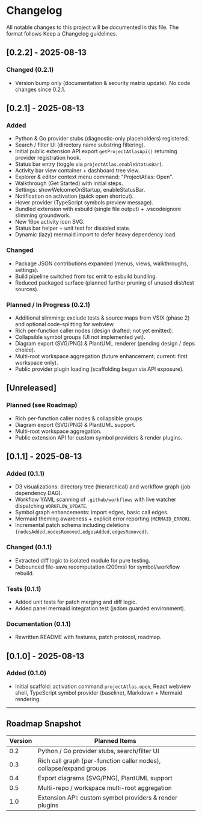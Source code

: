 # Changelog

All notable changes to this project will be documented in this file. The format follows Keep a Changelog guidelines.

## [0.2.2] - 2025-08-13

### Changed (0.2.1)

- Version bump only (documentation & security matrix update). No code changes since 0.2.1.

## [0.2.1] - 2025-08-13

### Added

- Python & Go provider stubs (diagnostic-only placeholders) registered.
- Search / filter UI (directory name substring filtering).
- Initial public extension API export `getProjectAtlasApi()` returning provider registration hook.
- Status bar entry (toggle via `projectAtlas.enableStatusBar`).
- Activity bar view container + dashboard tree view.
- Explorer & editor context menu command: "ProjectAtlas: Open".
- Walkthrough (Get Started) with initial steps.
- Settings: showWelcomeOnStartup, enableStatusBar.
- Notification on activation (quick open shortcut).
- Hover provider (TypeScript symbols preview message).
- Bundled extension with esbuild (single file output) + .vscodeignore slimming groundwork.
- New 16px activity icon SVG.
- Status bar helper + unit test for disabled state.
- Dynamic (lazy) mermaid import to defer heavy dependency load.

### Changed

- Package JSON contributions expanded (menus, views, walkthroughs, settings).
- Build pipeline switched from tsc emit to esbuild bundling.
- Reduced packaged surface (planned further pruning of unused dist/test sources).

### Planned / In Progress (0.2.1)

- Additional slimming: exclude tests & source maps from VSIX (phase 2) and optional code-splitting for webview.
- Rich per-function caller nodes (design drafted; not yet emitted).
- Collapsible symbol groups (UI not implemented yet).
- Diagram export (SVG/PNG) & PlantUML renderer (pending design / deps choice).
- Multi-root workspace aggregation (future enhancement; current: first workspace only).
- Public provider plugin loading (scaffolding begun via API exposure).

## [Unreleased]

### Planned (see Roadmap)

- Rich per-function caller nodes & collapsible groups.
- Diagram export (SVG/PNG) & PlantUML support.
- Multi-root workspace aggregation.
- Public extension API for custom symbol providers & render plugins.

## [0.1.1] - 2025-08-13

### Added (0.1.1)

- D3 visualizations: directory tree (hierarchical) and workflow graph (job dependency DAG).
- Workflow YAML scanning of `.github/workflows` with live watcher dispatching `WORKFLOW_UPDATE`.
- Symbol graph enhancements: import edges, basic call edges.
- Mermaid theming awareness + explicit error reporting (`MERMAID_ERROR`).
- Incremental patch schema including deletions `{nodesAdded,nodesRemoved,edgesAdded,edgesRemoved}`.

### Changed (0.1.1)

- Extracted diff logic to isolated module for pure testing.
- Debounced file-save recomputation (200ms) for symbol/workflow rebuild.

### Tests (0.1.1)

- Added unit tests for patch merging and diff logic.
- Added panel mermaid integration test (jsdom guarded environment).

### Documentation (0.1.1)

- Rewritten README with features, patch protocol, roadmap.

## [0.1.0] - 2025-08-13

### Added (0.1.0)

- Initial scaffold: activation command `projectAtlas.open`, React webview shell, TypeScript symbol provider (baseline), Markdown + Mermaid rendering.

---

## Roadmap Snapshot

| Version | Planned Items |
|---------|---------------|
| 0.2 | Python / Go provider stubs, search/filter UI |
| 0.3 | Rich call graph (per-function caller nodes), collapse/expand groups |
| 0.4 | Export diagrams (SVG/PNG), PlantUML support |
| 0.5 | Multi-repo / workspace multi-root aggregation |
| 1.0 | Extension API: custom symbol providers & render plugins |
